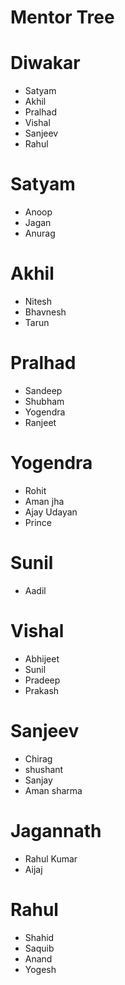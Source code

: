# Mentor Tree

# Diwakar
- Satyam
- Akhil
- Pralhad
- Vishal
- Sanjeev
- Rahul

# Satyam
- Anoop 
- Jagan
- Anurag

# Akhil
- Nitesh
- Bhavnesh
- Tarun

# Pralhad
- Sandeep
- Shubham
- Yogendra
- Ranjeet

# Yogendra
- Rohit
- Aman jha
- Ajay Udayan
- Prince

# Sunil
- Aadil

# Vishal
- Abhijeet
- Sunil
- Pradeep
- Prakash

# Sanjeev
- Chirag
- shushant
- Sanjay
- Aman sharma 

# Jagannath
- Rahul Kumar
- Aijaj

# Rahul
- Shahid
- Saquib
- Anand
- Yogesh
